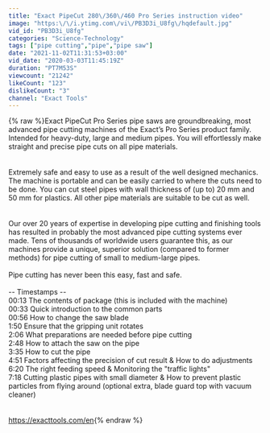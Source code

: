```yaml
---
title: "Exact PipeCut 280\/360\/460 Pro Series instruction video"
image: "https:\/\/i.ytimg.com\/vi\/PB3D3i_U8fg\/hqdefault.jpg"
vid_id: "PB3D3i_U8fg"
categories: "Science-Technology"
tags: ["pipe cutting","pipe","pipe saw"]
date: "2021-11-02T11:31:53+03:00"
vid_date: "2020-03-03T11:45:19Z"
duration: "PT7M53S"
viewcount: "21242"
likeCount: "123"
dislikeCount: "3"
channel: "Exact Tools"
---
```

{% raw %}Exact PipeCut Pro Series pipe saws are groundbreaking, most advanced pipe cutting machines of the Exact’s Pro Series product family. Intended for heavy-duty, large and medium pipes. You will effortlessly make straight and precise pipe cuts on all pipe materials.<br /><br /><br />Extremely safe and easy to use as a result of the well designed mechanics. The machine is portable and can be easily carried to where the cuts need to be done. You can cut steel pipes with wall thickness of (up to) 20 mm and 50 mm for plastics. All other pipe materials are suitable to be cut as well.<br /><br /><br />Our over 20 years of expertise in developing pipe cutting and finishing tools has resulted in probably the most advanced pipe cutting systems ever made. Tens of thousands of worldwide users guarantee this, as our machines provide a unique, superior solution (compared to former methods) for pipe cutting of small to medium-large pipes.<br /><br />Pipe cutting has never been this easy, fast and safe.<br /><br />-- Timestamps --<br />00:13 The contents of package (this is included with the machine)<br />00:33 Quick introduction to the common parts<br />00:56 How to change the saw blade<br />1:50 Ensure that the gripping unit rotates<br />2:06 What preparations are needed before pipe cutting<br />2:48 How to attach the saw on the pipe<br />3:35 How to cut the pipe<br />4:51 Factors affecting the precision of cut result &amp; How to do adjustments<br />6:20 The right feeding speed &amp; Monitoring the &quot;traffic lights&quot;<br />7:18 Cutting plastic pipes with small diameter &amp; How to prevent plastic particles from flying around (optional extra, blade guard top with vacuum cleaner)<br /><br /><br /><a rel="nofollow" target="blank" href="https://exacttools.com/en">https://exacttools.com/en</a>{% endraw %}
